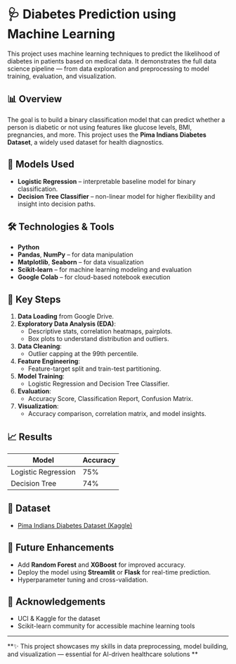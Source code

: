 # 🩺 Diabetes Prediction using Machine Learning

This project uses machine learning techniques to predict the likelihood of diabetes in patients based on medical data. It demonstrates the full data science pipeline — from data exploration and preprocessing to model training, evaluation, and visualization.

## 📊 Overview

The goal is to build a binary classification model that can predict whether a person is diabetic or not using features like glucose levels, BMI, pregnancies, and more. This project uses the **Pima Indians Diabetes Dataset**, a widely used dataset for health diagnostics.

## 🧠 Models Used

- **Logistic Regression** – interpretable baseline model for binary classification.
- **Decision Tree Classifier** – non-linear model for higher flexibility and insight into decision paths.

## 🛠️ Technologies & Tools

- **Python**
- **Pandas**, **NumPy** – for data manipulation
- **Matplotlib**, **Seaborn** – for data visualization
- **Scikit-learn** – for machine learning modeling and evaluation
- **Google Colab** – for cloud-based notebook execution

## 🔬 Key Steps

1. **Data Loading** from Google Drive.
2. **Exploratory Data Analysis (EDA)**:
   - Descriptive stats, correlation heatmaps, pairplots.
   - Box plots to understand distribution and outliers.
3. **Data Cleaning**:
   - Outlier capping at the 99th percentile.
4. **Feature Engineering**:
   - Feature-target split and train-test partitioning.
5. **Model Training**:
   - Logistic Regression and Decision Tree Classifier.
6. **Evaluation**:
   - Accuracy Score, Classification Report, Confusion Matrix.
7. **Visualization**:
   - Accuracy comparison, correlation matrix, and model insights.

## 📈 Results

| Model                | Accuracy |
|---------------------|----------|
| Logistic Regression | 75%  |
| Decision Tree       | 74%  |



## 🔗 Dataset

- [Pima Indians Diabetes Dataset (Kaggle)](https://www.kaggle.com/uciml/pima-indians-diabetes-database)

## 🚀 Future Enhancements

- Add **Random Forest** and **XGBoost** for improved accuracy.
- Deploy the model using **Streamlit** or **Flask** for real-time prediction.
- Hyperparameter tuning and cross-validation.


## 🙌 Acknowledgements

- UCI & Kaggle for the dataset
- Scikit-learn community for accessible machine learning tools

---

**✨ This project showcases my skills in data preprocessing, model building, and visualization — essential for AI-driven healthcare solutions **
